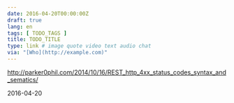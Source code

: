 ```yaml
---
date: 2016-04-20T00:00:00Z
draft: true
lang: en
tags: [ TODO_TAGS ]
title: TODO_TITLE
type: link # image quote video text audio chat
via: "[Who](http://example.com)"
---
```


<http://parker0phil.com/2014/10/16/REST_http_4xx_status_codes_syntax_and_sematics/>

2016-04-20



